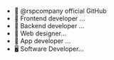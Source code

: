 - 👋 @rspcompany official GitHub 
- 👀 Frontend developer ...
- 🌱 Backend developer ...
- 💞️ Web designer...
- 📱 App developer ...
- 🖥️ Software Developer...

<!---
rspcompany/rspcompany is a ✨ special ✨ repository because its `README.md` (this file) appears on your GitHub profile.
You can click the Preview link to take a look at your changes.
--->
